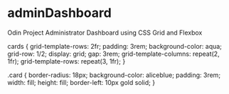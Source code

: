 # adminDashboard
Odin Project Administrator Dashboard using CSS Grid and Flexbox



cards {
    grid-template-rows: 2fr;
    padding: 3rem;
    background-color: aqua;
    grid-row: 1/2;
    display: grid;
    gap: 3rem;
    grid-template-columns: repeat(2, 1fr);
    grid-template-rows: repeat(3, 1fr);
}

.card {
    border-radius: 18px;
    background-color: aliceblue;
    padding: 3rem;
    width: fill; 
    height: fill;
    border-left: 10px gold solid;
}

